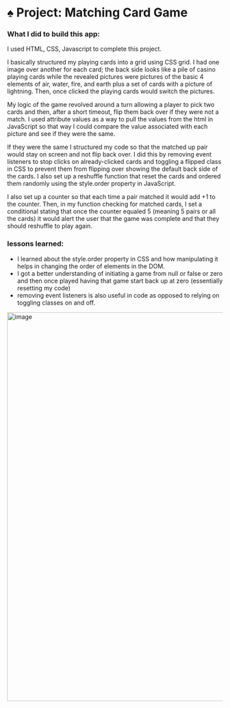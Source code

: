 # ♠️ Project: Matching Card Game

### What I did to build this app: 
I used HTML, CSS, Javascript to complete this project.

I basically structured my playing cards into a grid using CSS grid. I had one image over another for each card; the back side looks like a pile of casino playing cards while the revealed pictures were pictures of the basic 4 elements of air, water, fire, and earth plus a set of cards with a picture of lightning. Then, once clicked the playing cards would switch the pictures. 

My logic of the game revolved around a turn allowing a player to pick two cards and then, after a short timeout, flip them back over if they were not a match. I used attribute values as a way to pull the values from the html in JavaScript so that way I could compare the value associated with each picture and see if they were the same. 

If they were the same I structured my code so that the matched up pair would stay on screen and not flip back over. I did this by removing event listeners to stop clicks on already-clicked cards and toggling a flipped class in CSS to prevent them from flipping over showing the default back side of the cards. I also set up a reshuffle function that reset the cards and ordered them randomly using the style.order property in JavaScript.

I also set up a counter so that each time a pair matched it would add +1 to the counter. Then, in my function checking for matched cards, I set a conditional stating that once the counter equaled 5 (meaning 5 pairs or all the cards) it would alert the user that the game was complete and that they should reshuffle to play again. 

### lessons learned:
* I learned about the style.order property in CSS and how manipulating it helps in changing the order of elements in the DOM.
* I got a better understanding of initiating a game from null or false or zero and then once played having that game start back up at zero (essentially resetting my code)
* removing event listeners is also useful in code as opposed to relying on toggling classes on and off.



<img width="907" alt="image" src="https://github.com/fjh321/matching-card-game-FJH/assets/64885403/2820e5a4-31cb-4f01-be76-6a20b13ff7a8">

